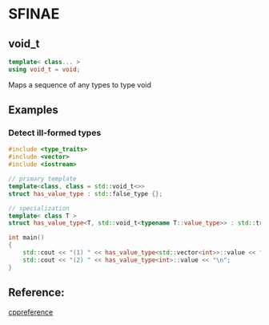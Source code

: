 # SFINAE

## void_t

```c++
template< class... >
using void_t = void;
```

Maps a sequence of any types to type void

## Examples

### Detect ill-formed types 

```c++
#include <type_traits>
#include <vector>
#include <iostream>

// primary template
template<class, class = std::void_t<>>
struct has_value_type : std::false_type {};

// specialization
template< class T >
struct has_value_type<T, std::void_t<typename T::value_type>> : std::true_type { };

int main()
{
    std::cout << "(1) " << has_value_type<std::vector<int>>::value << "\n";
    std::cout << "(2) " << has_value_type<int>::value << "\n";
}
```

## Reference:

[cppreference](https://en.cppreference.com/w/cpp/types/void_t)


